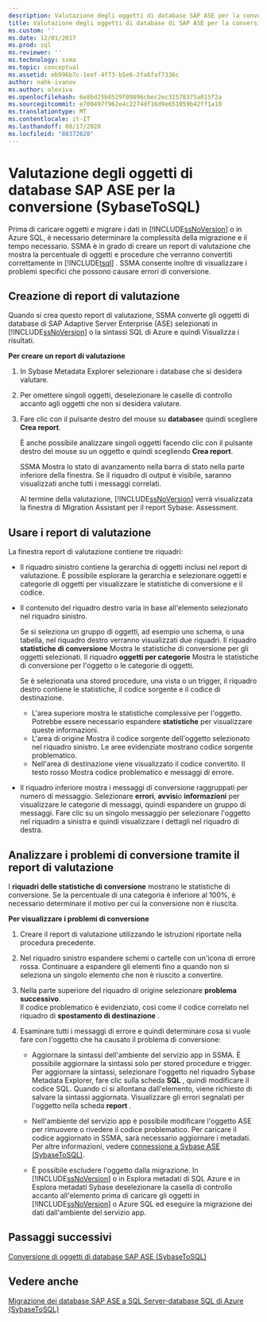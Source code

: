 ```yaml
---
description: Valutazione degli oggetti di database SAP ASE per la conversione (SybaseToSQL)
title: Valutazione degli oggetti di database di SAP ASE per la conversione (SybaseToSQL) | Microsoft Docs
ms.custom: ''
ms.date: 12/01/2017
ms.prod: sql
ms.reviewer: ''
ms.technology: ssma
ms.topic: conceptual
ms.assetid: eb996b7c-1eef-4f73-b5e6-2fa6faf7336c
author: nahk-ivanov
ms.author: alexiva
ms.openlocfilehash: 6e8bd25b8529f09896cbec2ec31578375a015f2a
ms.sourcegitcommit: e700497f962e4c2274df16d9e651059b42ff1a10
ms.translationtype: MT
ms.contentlocale: it-IT
ms.lasthandoff: 08/17/2020
ms.locfileid: "88372628"
---
```

# <a name="assessing-sap-ase-database-objects-for-conversion-sybasetosql"></a>Valutazione degli oggetti di database SAP ASE per la conversione (SybaseToSQL)
Prima di caricare oggetti e migrare i dati in [!INCLUDE[ssNoVersion](../../includes/ssnoversion-md.md)] o in Azure SQL, è necessario determinare la complessità della migrazione e il tempo necessario. SSMA è in grado di creare un report di valutazione che mostra la percentuale di oggetti e procedure che verranno convertiti correttamente in [!INCLUDE[tsql](../../includes/tsql-md.md)] . SSMA consente inoltre di visualizzare i problemi specifici che possono causare errori di conversione.  
  
## <a name="create-assessment-reports"></a>Creazione di report di valutazione  
Quando si crea questo report di valutazione, SSMA converte gli oggetti di database di SAP Adaptive Server Enterprise (ASE) selezionati in [!INCLUDE[ssNoVersion](../../includes/ssnoversion-md.md)] o la sintassi SQL di Azure e quindi Visualizza i risultati.  
  
**Per creare un report di valutazione**  
  
1.  In Sybase Metadata Explorer selezionare i database che si desidera valutare.  
  
2.  Per omettere singoli oggetti, deselezionare le caselle di controllo accanto agli oggetti che non si desidera valutare.  
  
3.  Fare clic con il pulsante destro del mouse su **database**e quindi scegliere **Crea report**.  
  
    È anche possibile analizzare singoli oggetti facendo clic con il pulsante destro del mouse su un oggetto e quindi scegliendo **Crea report**.  
  
    SSMA Mostra lo stato di avanzamento nella barra di stato nella parte inferiore della finestra. Se il riquadro di output è visibile, saranno visualizzati anche tutti i messaggi correlati.  
  
    Al termine della valutazione, [!INCLUDE[ssNoVersion](../../includes/ssnoversion-md.md)] verrà visualizzata la finestra di Migration Assistant per il report Sybase: Assessment.  
  
## <a name="use-assessment-reports"></a>Usare i report di valutazione  
La finestra report di valutazione contiene tre riquadri:  
  
-   Il riquadro sinistro contiene la gerarchia di oggetti inclusi nel report di valutazione. È possibile esplorare la gerarchia e selezionare oggetti e categorie di oggetti per visualizzare le statistiche di conversione e il codice.  
  
-   Il contenuto del riquadro destro varia in base all'elemento selezionato nel riquadro sinistro.  
  
    Se si seleziona un gruppo di oggetti, ad esempio uno schema, o una tabella, nel riquadro destro verranno visualizzati due riquadri. Il riquadro **statistiche di conversione** Mostra le statistiche di conversione per gli oggetti selezionati. Il riquadro **oggetti per categorie** Mostra le statistiche di conversione per l'oggetto o le categorie di oggetti.  
  
    Se è selezionata una stored procedure, una vista o un trigger, il riquadro destro contiene le statistiche, il codice sorgente e il codice di destinazione.  
  
    -   L'area superiore mostra le statistiche complessive per l'oggetto. Potrebbe essere necessario espandere **statistiche** per visualizzare queste informazioni. 
    -   L'area di origine Mostra il codice sorgente dell'oggetto selezionato nel riquadro sinistro. Le aree evidenziate mostrano codice sorgente problematico.  
    -   Nell'area di destinazione viene visualizzato il codice convertito. Il testo rosso Mostra codice problematico e messaggi di errore.  
  
-   Il riquadro inferiore mostra i messaggi di conversione raggruppati per numero di messaggio. Selezionare **errori**, **avvisi**o **informazioni** per visualizzare le categorie di messaggi, quindi espandere un gruppo di messaggi. Fare clic su un singolo messaggio per selezionare l'oggetto nel riquadro a sinistra e quindi visualizzare i dettagli nel riquadro di destra.  
  
## <a name="analyze-conversion-problems-by-using-the-assessment-report"></a>Analizzare i problemi di conversione tramite il report di valutazione  
I **riquadri delle statistiche di conversione** mostrano le statistiche di conversione. Se la percentuale di una categoria è inferiore al 100%, è necessario determinare il motivo per cui la conversione non è riuscita.  
  
**Per visualizzare i problemi di conversione**  
  
1.  Creare il report di valutazione utilizzando le istruzioni riportate nella procedura precedente.  
  
2.  Nel riquadro sinistro espandere schemi o cartelle con un'icona di errore rossa. Continuare a espandere gli elementi fino a quando non si seleziona un singolo elemento che non è riuscito a convertire.  
  
3.  Nella parte superiore del riquadro di origine selezionare **problema successivo**.  
    Il codice problematico è evidenziato, così come il codice correlato nel riquadro di **spostamento di destinazione** .  
  
4.  Esaminare tutti i messaggi di errore e quindi determinare cosa si vuole fare con l'oggetto che ha causato il problema di conversione:  
  
    -   Aggiornare la sintassi dell'ambiente del servizio app in SSMA. È possibile aggiornare la sintassi solo per stored procedure e trigger. Per aggiornare la sintassi, selezionare l'oggetto nel riquadro Sybase Metadata Explorer, fare clic sulla scheda **SQL** , quindi modificare il codice SQL. Quando ci si allontana dall'elemento, viene richiesto di salvare la sintassi aggiornata. Visualizzare gli errori segnalati per l'oggetto nella scheda **report** .  
  
    -   Nell'ambiente del servizio app è possibile modificare l'oggetto ASE per rimuovere o rivedere il codice problematico. Per caricare il codice aggiornato in SSMA, sarà necessario aggiornare i metadati. Per altre informazioni, vedere [connessione a Sybase ASE &#40;SybaseToSQL&#41;](../../ssma/sybase/connecting-to-sybase-ase-sybasetosql.md).  
  
    -   È possibile escludere l'oggetto dalla migrazione. In [!INCLUDE[ssNoVersion](../../includes/ssnoversion-md.md)] o in Esplora metadati di SQL Azure e in Esplora metadati Sybase deselezionare la casella di controllo accanto all'elemento prima di caricare gli oggetti in [!INCLUDE[ssNoVersion](../../includes/ssnoversion-md.md)] o Azure SQL ed eseguire la migrazione dei dati dall'ambiente del servizio app.
  
## <a name="next-steps"></a>Passaggi successivi  
[Conversione di oggetti di database SAP ASE &#40;SybaseToSQL&#41;](../../ssma/sybase/converting-sybase-ase-database-objects-sybasetosql.md)  
  
## <a name="see-also"></a>Vedere anche  
[Migrazione dei database SAP ASE a SQL Server-database SQL di Azure &#40;SybaseToSQL&#41;](../../ssma/sybase/migrating-sybase-ase-databases-to-sql-server-azure-sql-db-sybasetosql.md)  
  
